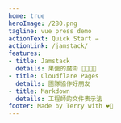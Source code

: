 ```yaml
---
home: true
heroImage: /280.png
tagline: vue press demo
actionText: Quick Start →
actionLink: /jamstack/
features:
- title: Jamstack
  details: 果醬的魔術 🤥🤥🤥🤥
- title: Cloudflare Pages
  details: 團隊協作好朋友
- title: Markdown
  details: 工程師的文件表示法
footer: Made by Terry with ❤️🤥
---
```

